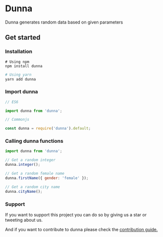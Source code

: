 # Dunna

Dunna generates random data based on given parameters

## Get started

### Installation

```
# Using npm
npm install dunna
```

```sh
# Using yarn
yarn add dunna
```

### Import dunna

```js
// ES6

import dunna from 'dunna';
```

```js
// Commonjs

const dunna = require('dunna').default;
```

### Calling dunna functions

```js
import dunna from 'dunna';

// Get a random integer
dunna.integer();

// Get a random female name
dunna.firstName({ gender: 'female' });

// Get a random city name
dunna.cityName();
```

### Support

If you want to support this project you can do so by giving us a star or tweeting about us.

And if you want to contribute to dunna please check the [contribution guide.](https://github.com/alimehasin/dunna/blob/main/CONTRIBUTING.md)

